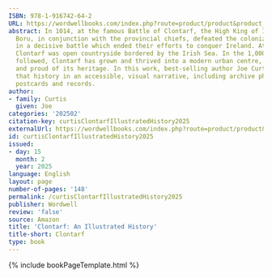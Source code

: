 ```yaml
---
ISBN: 978-1-916742-64-2
URL: https://wordwellbooks.com/index.php?route=product/product&product_id=2150
abstract: In 1014, at the famous Battle of Clontarf, the High King of Ireland, Brian
  Boru, in conjunction with the provincial chiefs, defeated the colonizing Norsemen
  in a decisive battle which ended their efforts to conquer Ireland. At this time
  Clontarf was open countryside bordered by the Irish Sea. In the 1,000 years that
  followed, Clontarf has grown and thrived into a modern urban centre, yet tranquil
  and proud of its heritage. In this work, best-selling author Joe Curtis explores
  that history in an accessible, visual narrative, including archive photographs,
  postcards and records.
author:
- family: Curtis
  given: Joe
categories: '202502'
citation-key: curtisClontarfIllustratedHistory2025
externalUrl: https://wordwellbooks.com/index.php?route=product/product&product_id=2150
id: curtisClontarfIllustratedHistory2025
issued:
- day: 15
  month: 2
  year: 2025
language: English
layout: page
number-of-pages: '148'
permalink: /curtisClontarfIllustratedHistory2025
publisher: Wordwell
review: 'false'
source: Amazon
title: 'Clontarf: An Illustrated History'
title-short: Clontarf
type: book
---
```

{% include bookPageTemplate.html %}